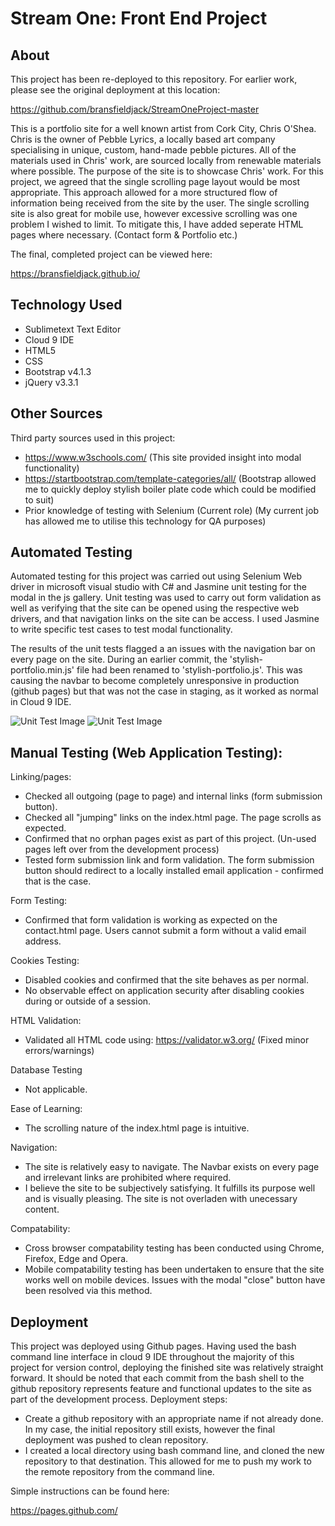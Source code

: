 # Stream One: Front End Project

## About

This project has been re-deployed to this repository. For earlier work, please see the original deployment at this location:

https://github.com/bransfieldjack/StreamOneProject-master

This is a portfolio site for a well known artist from Cork City, Chris O'Shea. 
Chris is the owner of Pebble Lyrics, a locally based art company specialising in unique, custom, hand-made pebble pictures. 
All of the materials used in Chris' work, are sourced locally from renewable materials where possible. 
The purpose of the site is to showcase Chris' work. 
For this project, we agreed that the single scrolling page layout would be most appropriate. 
This approach allowed for a more structured flow of information being received from the site by the user. 
The single scrolling site is also great for mobile use, however excessive scrolling was one problem I wished to limit. 
To mitigate this, I have added seperate HTML pages where necessary. (Contact form & Portfolio etc.)

The final, completed project can be viewed here:

https://bransfieldjack.github.io/

## Technology Used

 * Sublimetext Text Editor
 * Cloud 9 IDE
 * HTML5
 * CSS
 * Bootstrap v4.1.3
 * jQuery v3.3.1

## Other Sources

Third party sources used in this project:

 - https://www.w3schools.com/
   (This site provided insight into modal functionality)
 - https://startbootstrap.com/template-categories/all/
   (Bootstrap allowed me to quickly deploy stylish boiler plate code which could be modified to suit)
 - Prior knowledge of testing with Selenium (Current role)
   (My current job has allowed me to utilise this technology for QA purposes)

## Automated Testing

Automated testing for this project was carried out using Selenium Web driver in microsoft visual studio with C# and Jasmine unit testing for the modal in the js gallery. 
Unit testing was used to carry out form validation as well as verifying that the site can be opened using the respective web drivers, and that navigation links on the site can be access. 
I used Jasmine to write specific test cases to test modal functionality. 

The results of the unit tests flagged a an issues with the navigation bar on every page on the site. 
During an earlier commit, the 'stylish-portfolio.min.js' file had been renamed to 'stylish-portfolio.js'. 
This was causing the navbar to become completely unresponsive in production (github pages) but that was not the case in staging, as it worked as normal in Cloud 9 IDE. 

![Unit Test Image](https://s3-ap-southeast-2.amazonaws.com/stream-one-project/selenium_unit_test.PNG)
![Unit Test Image](https://s3-ap-southeast-2.amazonaws.com/stream-one-project/jasmine_modal_failing_tests.PNG)

## Manual Testing (Web Application Testing):

Linking/pages:

 - Checked all outgoing (page to page) and internal links (form submission button).
 - Checked all "jumping" links on the index.html page. The page scrolls as expected. 
 - Confirmed that no orphan pages exist as part of this project. (Un-used pages left over from the development process)
 - Tested form submission link and form validation. The form submission button should redirect to a locally installed email application - confirmed that is the case. 
	
Form Testing:

 - Confirmed that form validation is working as expected on the contact.html page. Users cannot submit a form without a valid email address. 
	
Cookies Testing:

 - Disabled cookies and confirmed that the site behaves as per normal. 
 - No observable effect on application security after disabling cookies during or outside of a session. 

HTML Validation:

 - Validated all HTML code using: https://validator.w3.org/ (Fixed minor errors/warnings)

Database Testing

 - Not applicable.

Ease of Learning:

 - The scrolling nature of the index.html page is intuitive. 

Navigation:

 - The site is relatively easy to navigate. The Navbar exists on every page and irrelevant links are prohibited where required. 
 - I believe the site to be subjectively satisfying. It fulfills its purpose well and is visually pleasing. The site is not overladen with unecessary content. 

Compatability:

 - Cross browser compatability testing has been conducted using Chrome, Firefox, Edge and Opera. 
 - Mobile compatability testing has been undertaken to ensure that the site works well on mobile devices. Issues with the modal "close" button have been resolved via this method. 

## Deployment

This project was deployed using Github pages. 
Having used the bash command line interface in cloud 9 IDE throughout the majority of this project for version control, deploying the finished site was relatively straight forward. 
It should be noted that each commit from the bash shell to the github repository represents feature and functional updates to the site as part of the development process. 
Deployment steps:

 - Create a github repository with an appropriate name if not already done. In my case, the initial repository still exists, however the final deployment was pushed to clean repository. 
 - I created a local directory using bash command line, and cloned the new repository to that destination. This allowed for me to push my work to the remote repository from the command line. 

Simple instructions can be found here:

https://pages.github.com/

